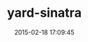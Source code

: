 ---
layout: post
title:  "yard-sinatra"
repo:   "rkh/yard-sinatra"
date:   2015-02-18 17:09:45
gemurl: http://github.com/rkh/yard-sinatra
---